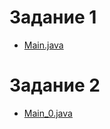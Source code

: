 # Задание 1
  - [Main.java](https://github.com/Derev005/Java/blob/604a535740a2f4e521a331d22b14223daa073e40/prac_1/Main.java)
# Задание 2
  - [Main_0.java](https://github.com/Derev005/Java/blob/604a535740a2f4e521a331d22b14223daa073e40/prac_1/Main_0.java)
